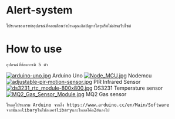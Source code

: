 # Alert-system
	โปรเจคของเราทำอุปกรณ์ที่คอยเตือนว่าบ้านคุณเกิดปัญหาใดๆหรือไม่ผ่านเว็บไซต์
# How to use
	อุปกรณ์ที่ต้องการมี 5 ตัว 
[![arduino-uno.jpg](https://s14.postimg.cc/yy82mq1c1/arduino-uno.jpg)](https://postimg.cc/image/p0x1tntq5/)
Arduino Uno
[![Node_MCU.jpg](https://s14.postimg.cc/g5w7j6f8h/Node_MCU.jpg)](https://postimg.cc/image/6lckwapwd/)
Nodemcu
[![adjustable-pir-motion-sensor.jpg](https://s14.postimg.cc/f3m10aolt/adjustable-pir-motion-sensor.jpg)](https://postimg.cc/image/wtnplc26l/)
PIR Infrared Sensor
[![ds3231_rtc_module-800x800.jpg](https://s14.postimg.cc/vrdj33wbl/ds3231_rtc_module-800x800.jpg)](https://postimg.cc/image/ee38o910d/)
DS3231 Temperature sensor
[![MQ2_Gas_Sensor_Module.jpg](https://s14.postimg.cc/vem4wy175/MQ2_Gas_Sensor_Module.jpg)](https://postimg.cc/image/l4jpxpbbh/)
MQ2 Gas sensor

	โหลดโปรแกรม Arduino จากลิ้ง https://www.arduino.cc/en/Main/Software 
	จากนั้นลงlibaryในโฟลเดอร์libaryและโหลดโค้ด2อันลงไป